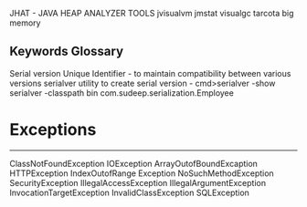 JHAT - JAVA HEAP ANALYZER TOOLS
jvisualvm 
jmstat
visualgc
tarcota big memory 

Keywords Glossary
-------------------------------
Serial version Unique Identifier - to maintain compatibility between various versions 
serialver utility to create serial version - 
cmd>serialver -show
serialver -classpath bin com.sudeep.serialization.Employee


# Exceptions
----------------------------------
ClassNotFoundException
IOException
ArrayOutofBoundExcaption
HTTPException
IndexOutofRange Exception
NoSuchMethodException
SecurityException
IllegalAccessException
IllegalArgumentException
InvocationTargetException
InvalidClassException
SQLException